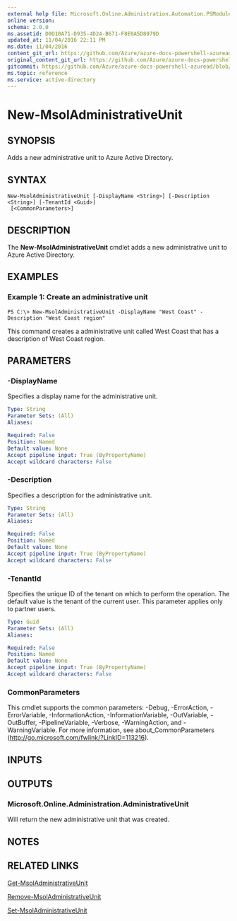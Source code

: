```yaml
---
external help file: Microsoft.Online.Administration.Automation.PSModule.dll-Help.xml
online version:
schema: 2.0.0
ms.assetid: D0D10A71-D935-4D24-B671-F8E0A5D8979D
updated_at: 11/04/2016 22:11 PM
ms.date: 11/04/2016
content_git_url: https://github.com/Azure/azure-docs-powershell-azuread/blob/RobdeJong-patch-8/Azure%20AD%20Cmdlets/MSOnline/v1/New-MsolAdministrativeUnit.md
original_content_git_url: https://github.com/Azure/azure-docs-powershell-azuread/blob/RobdeJong-patch-8/Azure%20AD%20Cmdlets/MSOnline/v1/New-MsolAdministrativeUnit.md
gitcommit: https://github.com/Azure/azure-docs-powershell-azuread/blob/3c22ad9f927dcfe00a363b1a2c343fc086da2ac5
ms.topic: reference
ms.service: active-directory
---
```


# New-MsolAdministrativeUnit

## SYNOPSIS
Adds a new administrative unit to Azure Active Directory.

## SYNTAX

```
New-MsolAdministrativeUnit [-DisplayName <String>] [-Description <String>] [-TenantId <Guid>]
 [<CommonParameters>]
```

## DESCRIPTION
The **New-MsolAdministrativeUnit** cmdlet adds a new administrative unit to Azure Active Directory.

## EXAMPLES

### Example 1: Create an administrative unit

```
PS C:\> New-MsolAdministrativeUnit -DisplayName "West Coast" -Description "West Coast region"
```

This command creates a administrative unit called West Coast that has a description of West Coast region.

## PARAMETERS

### -DisplayName
Specifies a display name for the administrative unit.

```yaml
Type: String
Parameter Sets: (All)
Aliases:

Required: False
Position: Named
Default value: None
Accept pipeline input: True (ByPropertyName)
Accept wildcard characters: False
```

### -Description
Specifies a description for the administrative unit.

```yaml
Type: String
Parameter Sets: (All)
Aliases:

Required: False
Position: Named
Default value: None
Accept pipeline input: True (ByPropertyName)
Accept wildcard characters: False
```

### -TenantId
Specifies the unique ID of the tenant on which to perform the operation.
The default value is the tenant of the current user.
This parameter applies only to partner users.

```yaml
Type: Guid
Parameter Sets: (All)
Aliases:

Required: False
Position: Named
Default value: None
Accept pipeline input: True (ByPropertyName)
Accept wildcard characters: False
```

### CommonParameters
This cmdlet supports the common parameters: -Debug, -ErrorAction, -ErrorVariable, -InformationAction, -InformationVariable, -OutVariable, -OutBuffer, -PipelineVariable, -Verbose, -WarningAction, and -WarningVariable. For more information, see about_CommonParameters (http://go.microsoft.com/fwlink/?LinkID=113216).

## INPUTS

## OUTPUTS

### Microsoft.Online.Administration.AdministrativeUnit
Will return the new administrative unit that was created.

## NOTES

## RELATED LINKS
[Get-MsolAdministrativeUnit](./Get-MsolAdministrativeUnit.md)

[Remove-MsolAdministrativeUnit](./Remove-MsolAdministrativeUnit.md)

[Set-MsolAdministrativeUnit](./Set-MsolAdministrativeUnit.md)
